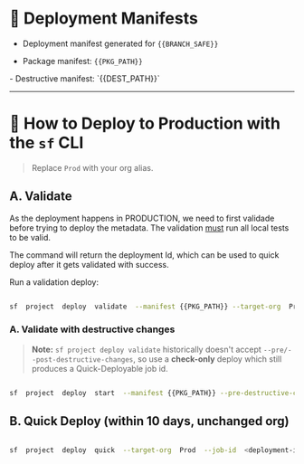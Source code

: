 # 🔧 Deployment Manifests

  

- Deployment manifest generated for `{{BRANCH_SAFE}}`

- Package manifest: `{{PKG_PATH}}`

<!-- IF_DESTRUCTIVE -->- Destructive manifest: `{{DEST_PATH}}`<!-- ENDIF_DESTRUCTIVE -->

  

---

  

# 🚀 How to Deploy to Production with the `sf` CLI

  

> Replace `Prod` with your org alias.

  

## A. Validate 

As the deployment happens in PRODUCTION, we need to first validade before trying to deploy the metadata. The validation <ins>must</ins> run all local tests to be valid. 

The command will return the deployment Id, which can be used to quick deploy after it gets validated with success.

<!-- IF_NO_DESTRUCTIVE -->

Run a validation deploy:

  

```bash

sf  project  deploy  validate  --manifest {{PKG_PATH}} --target-org  Prod  --test-level  RunLocalTests  --wait  120  --json > validate.json

```

<!-- ENDIF_NO_DESTRUCTIVE -->

  

<!-- IF_DESTRUCTIVE -->

### A. Validate with destructive changes

  

>  **Note:**  `sf project deploy validate` historically doesn't accept `--pre/--post-destructive-changes`, so use a **check-only** deploy which still produces a Quick-Deployable job id.

  

```bash

sf  project  deploy  start  --manifest {{PKG_PATH}} --pre-destructive-changes {{DEST_PATH}} --check-only  --target-org  Prod  --test-level  RunLocalTests  --wait  120  --json > validate.json

```

<!-- ENDIF_DESTRUCTIVE -->

  

## B. Quick Deploy (within 10 days, unchanged org)

  

```bash

sf  project  deploy  quick  --target-org  Prod  --job-id  <deployment-id> --wait  120  --json

```